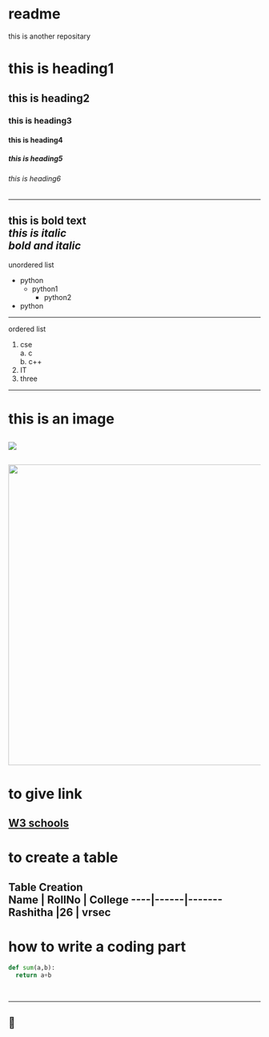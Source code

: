 # readme
this is another repositary
# this is heading1
## this is heading2
### this is heading3
#### this is heading4
##### this is heading5
###### this is heading6
-------------------------------------
**this is bold text**  
*this is italic*  
***bold and italic***
-------------------------------------
unordered list
  - python
    - python1
      - python2
- python
------------------------------------
ordered list  
1. cse    
  a. c   
  b. c++    
2. IT   
3. three  
-----------------------------------
# this is an image
![](https://i.pinimg.com/736x/50/df/34/50df34b9e93f30269853b96b09c37e3b.jpg)
-------------------------------------------------------------------------------------------------------------------------------
<img src="https://i.pinimg.com/originals/cb/16/bb/cb16bb284a2a80c75041c80ba63e62d3.jpg" width=800 height=600></img>
-----------------------------------------------------------------------------------------------------------------------------
# to give link
[W3 schools](https://www.w3schools.com/)
------------------------------------------------------------------------------------------------------------------------------
# to create a table
Table Creation  
Name | RollNo | College
----|------|-------
Rashitha |26 | vrsec
----------------------------------------------------------------------
# how to write a coding part
```python
def sum(a,b):
  return a+b
  
  
 ``` 
-------------------
:sparkling_heart:
-------------------------------------------------
















